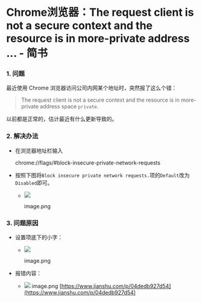 # Chrome浏览器：The request client is not a secure context and the resource is in more-private address ... - 简书
### 1. 问题

最近使用 Chrome 浏览器访问公司内网某个地址时，突然报了这么个错：

> The request client is not a secure context and the resource is in more-private address space `private`.

以前都是正常的，估计最近有什么更新导致的。

### 2. 解决办法

-   在浏览器地址栏输入


    chrome://flags/#block-insecure-private-network-requests 

-   按照下图将`Block insecure private network requests.`项的`Default`改为`Disabled`即可。
    -   ![](https://upload-images.jianshu.io/upload_images/3143447-1c61c51028915cb2.png)

        image.png

### 3. 问题原因

-   设置项底下的小字：

    -   ![](https://upload-images.jianshu.io/upload_images/3143447-f97a1626892bee6a.png)

        image.png
-   报错内容：
    -   ![](https://upload-images.jianshu.io/upload_images/3143447-6138824b7776ca84.png)
               image.png 
        [https://www.jianshu.com/p/04dedb927d54](https://www.jianshu.com/p/04dedb927d54)
